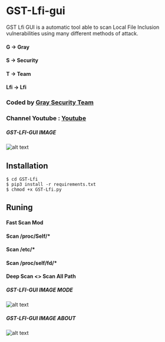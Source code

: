 # GST-Lfi-gui

GST Lfi GUI is a  automatic tool able to scan  Local File Inclusion vulnerabilities using many different methods of attack.
#### G -> Gray
#### S -> Security
#### T -> Team
#### Lfi -> Lfi
### Coded by [Gray Security Team](https://T.me/S3CURITY_GRAY)
### Channel Youtube : [Youtube](https://www.youtube.com/channel/UC_HF1ArLLeLlj7tTUJfbH-Q/vid)

##### GST-LFI-GUI IMAGE
![alt text](http://s14.picofile.com/file/8407769676/_.png "GST-LFI-GUI")






## Installation
``` 
$ cd GST-Lfi 
$ pip3 install -r requirements.txt
$ chmod +x GST-Lfi.py 

```
## Runing
#### Fast Scan Mod
#### Scan /proc/Self/*
#### Scan /etc/*
#### Scan /proc/self/fd/*
#### Deep Scan <> Scan All Path

##### GST-LFI-GUI IMAGE MODE
![alt text](http://s14.picofile.com/file/8407769818/2.png "GST-LFI-GUI")



##### GST-LFI-GUI IMAGE ABOUT
![alt text](http://s15.picofile.com/file/8407770092/3.png "GST-LFI-GUI")
